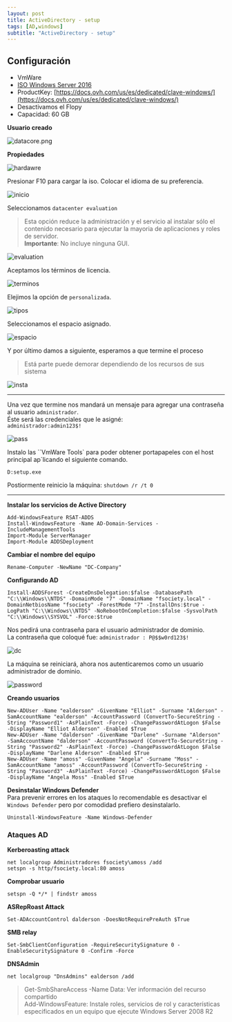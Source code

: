 ```yaml
---
layout: post
title: ActiveDirectory - setup
tags: [AD,windows]
subtitle: "ActiveDirectory - setup"
---
```


## Configuración

* VmWare
* [ISO Windows Server 2016 ](https://www.microsoft.com/en-us/evalcenter/evaluate-windows-server-2016)
* ProductKey: [https://docs.ovh.com/us/es/dedicated/clave-windows/](https://docs.ovh.com/us/es/dedicated/clave-windows/)
* Desactivamos el Flopy
* Capacidad: 60 GB


**Usuario creado**

![datacore.png](../assets/imgs/adl/datacore.png)

**Propiedades**

![hardawre](../assets/imgs/adl/hardawre.png)

Presionar F10 para cargar la iso.
Colocar el idioma de su preferencia.

![inicio](../assets/imgs/adl/inicio.png)

Seleccionamos `datacenter evaluation`

> Esta opción reduce la administración y el servicio al instalar sólo el contenido necesario para ejecutar la mayoria de aplicaciones y roles de servidor.  
> **Importante**: No incluye ninguna GUI.

![evaluation](../assets/imgs/adl/evaluation.png)

Aceptamos los términos de licencia.

![terminos](../assets/imgs/adl/terminos.png)

Elejimos la opción de `personalizada`.

![tipos](../assets/imgs/adl/tipos.png)

Seleccionamos el espacio asignado.

![espacio](../assets/imgs/adl/espacio.png)

Y por último damos a siguiente, esperamos a que termine el proceso  
> Está parte puede demorar dependiendo de los recursos de sus sistema

![insta](../assets/imgs/adl/insta.png)

----

Una vez que termine nos mandará un mensaje para agregar una contraseña al usuario `administrador`.  
Éste será las credenciales que le asigné:  
`administrador:admin123$!`

![pass](../assets/imgs/adl/pass.png)

Instalo las ``VmWare Tools` para poder obtener portapapeles con el host principal ap´licando el siguiente comando.

```
D:setup.exe
```

Postiormente reinicio la máquina: `shutdown /r /t 0`

----

**Instalar los servicios de Active Directory**

```
Add-WindowsFeature RSAT-ADDS
Install-WindowsFeature -Name AD-Domain-Services -IncludeManagementTools
Import-Module ServerManager
Import-Module ADDSDeployment
```

**Cambiar el nombre del equipo**

```
Rename-Computer -NewName "DC-Company"
```

**Configurando AD**

```
Install-ADDSForest -CreateDnsDelegation:$false -DatabasePath "C:\\Windows\\NTDS" -DomainMode "7" -DomainName "fsociety.local" -DomainNetbiosName "fsociety" -ForestMode "7" -InstallDns:$true -LogPath "C:\\Windows\\NTDS" -NoRebootOnCompletion:$false -SysvolPath "C:\\Windows\\SYSVOL" -Force:$true
```

Nos pedirá una contraseña para el usuario administrador de dominio.  
La contraseña que coloqué fue: `administrador : P@$$w0rd123$!`

![dc](../assets/imgs/adl/dc.png)

La máquina se reiniciará, ahora nos autenticaremos como un usuario administrador de dominio.

![password](../assets/imgs/adl/password.png)

**Creando usuarios**

```
New-ADUser -Name "ealderson" -GivenName "Elliot" -Surname "Alderson" -SamAccountName "ealderson" -AccountPassword (ConvertTo-SecureString -String "Password1" -AsPlainText -Force) -ChangePasswordAtLogon $False -DisplayName "Elliot Alderson" -Enabled $True
New-ADUser -Name "dalderson" -GivenName "Darlene" -Surname "Alderson" -SamAccountName "dalderson" -AccountPassword (ConvertTo-SecureString -String "Password2" -AsPlainText -Force) -ChangePasswordAtLogon $False -DisplayName "Darlene Alderson" -Enabled $True
New-ADUser -Name "amoss" -GivenName "Angela" -Surname "Moss" -SamAccountName "amoss" -AccountPassword (ConvertTo-SecureString -String "Password3" -AsPlainText -Force) -ChangePasswordAtLogon $False -DisplayName "Angela Moss" -Enabled $True
```

**Desinstalar Windows Defender**  
Para prevenir errores en los ataques lo recomendable es desactivar el `Windows Defender` pero por comodidad prefiero desinstalarlo.

```
Uninstall-WindowsFeature -Name Windows-Defender
```

### Ataques AD

**Kerberoasting attack**

```
net localgroup Administradores fsociety\amoss /add
setspn -s http/fsociety.local:80 amoss
```

**Comprobar usuario**

```
setspn -Q */* | findstr amoss
```

**ASRepRoast Attack**

```
Set-ADAccountControl dalderson -DoesNotRequirePreAuth $True
```

**SMB relay**

```
Set-SmbClientConfiguration -RequireSecuritySignature 0 -EnableSecuritySignature 0 -Confirm -Force
```

**DNSAdmin**

```
net localgroup "DnsAdmins" ealderson /add
```


> Get-SmbShareAccess -Name Data: Ver información del recurso compartido  
> Add-WindowsFeature: Instale roles, servicios de rol y características especificados en un equipo que ejecute Windows Server 2008 R2  
